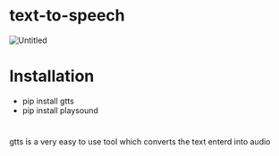 # text-to-speech
![Untitled](https://user-images.githubusercontent.com/65463704/119703720-75657800-be74-11eb-8e60-967319e0cf61.png)
# Installation
* pip install gtts
* pip install playsound
#
gtts is a very easy to use tool which converts the text enterd into audio

